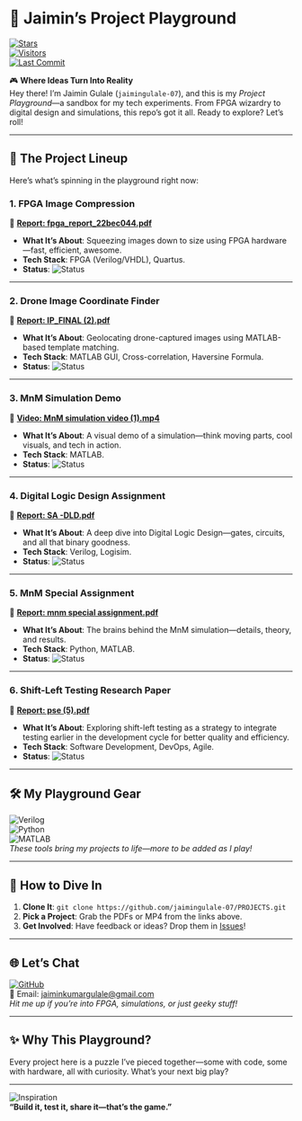 # 🎨 Jaimin’s Project Playground  

[![Stars](https://img.shields.io/github/stars/jaimingulale-07/PROJECTS?style=social)](https://github.com/jaimingulale-07/PROJECTS/stargazers)  
[![Visitors](https://komarev.com/ghpvc/?username=jaimingulale-07&label=Playground+Visitors&color=purple)](https://github.com/jaimingulale-07/PROJECTS)  
[![Last Commit](https://img.shields.io/github/last-commit/jaimingulale-07/PROJECTS?color=green)](https://github.com/jaimingulale-07/PROJECTS/commits/main)  

🎮 **Where Ideas Turn Into Reality**  
Hey there! I’m Jaimin Gulale (`jaimingulale-07`), and this is my *Project Playground*—a sandbox for my tech experiments. From FPGA wizardry to digital design and simulations, this repo’s got it all. Ready to explore? Let’s roll!

---

## 🎲 The Project Lineup  
Here’s what’s spinning in the playground right now:

### 1. FPGA Image Compression  
📄 **[Report: fpga_report_22bec044.pdf](https://github.com/jaimingulale-07/PROJECTS/blob/main/fpga_report_22bec044.pdf)**  
- **What It’s About**: Squeezing images down to size using FPGA hardware—fast, efficient, awesome.  
- **Tech Stack**: FPGA (Verilog/VHDL), Quartus.  
- **Status**: ![Status](https://img.shields.io/badge/status-Completed-blue)

---

### 2. Drone Image Coordinate Finder  
📄 **[Report: IP_FINAL (2).pdf](https://github.com/jaimingulale-07/PROJECTS/blob/main/IP_FINAL%20(2).pdf)**  
- **What It’s About**: Geolocating drone-captured images using MATLAB-based template matching.  
- **Tech Stack**: MATLAB GUI, Cross-correlation, Haversine Formula.  
- **Status**: ![Status](https://img.shields.io/badge/status-Completed-blue)

---

### 3. MnM Simulation Demo  
🎥 **[Video: MnM simulation video (1).mp4](https://github.com/jaimingulale-07/PROJECTS/blob/main/MnM%20simulation%20video%20(1).mp4)**  
- **What It’s About**: A visual demo of a simulation—think moving parts, cool visuals, and tech in action.  
- **Tech Stack**: MATLAB.  
- **Status**: ![Status](https://img.shields.io/badge/status-Demo%20Ready-brightgreen)

---

### 4. Digital Logic Design Assignment  
📄 **[Report: SA -DLD.pdf](https://github.com/jaimingulale-07/PROJECTS/blob/main/SA%20-DLD.pdf)**  
- **What It’s About**: A deep dive into Digital Logic Design—gates, circuits, and all that binary goodness.  
- **Tech Stack**: Verilog, Logisim.  
- **Status**: ![Status](https://img.shields.io/badge/status-Completed-blue)

---

### 5. MnM Special Assignment  
📄 **[Report: mnm special assignment.pdf](https://github.com/jaimingulale-07/PROJECTS/blob/main/mnm%20special%20assignment.pdf)**  
- **What It’s About**: The brains behind the MnM simulation—details, theory, and results.  
- **Tech Stack**: Python, MATLAB.  
- **Status**: ![Status](https://img.shields.io/badge/status-Completed-blue)

---

### 6. Shift-Left Testing Research Paper  
📄 **[Report: pse (5).pdf](https://github.com/jaimingulale-07/PROJECTS/blob/main/pse%20(5).pdf)**  
- **What It’s About**: Exploring shift-left testing as a strategy to integrate testing earlier in the development cycle for better quality and efficiency.  
- **Tech Stack**: Software Development, DevOps, Agile.  
- **Status**: ![Status](https://img.shields.io/badge/status-Completed-blue)

---

## 🛠️ My Playground Gear  
![Verilog](https://img.shields.io/badge/-Verilog-000000?style=flat&logo=xilinx&logoColor=white)  
![Python](https://img.shields.io/badge/-Python-3776AB?style=flat&logo=python&logoColor=white)  
![MATLAB](https://img.shields.io/badge/-MATLAB-0076A8?style=flat&logo=mathworks&logoColor=white)  
*These tools bring my projects to life—more to be added as I play!*

---

## 🎯 How to Dive In  
1. **Clone It**: `git clone https://github.com/jaimingulale-07/PROJECTS.git`  
2. **Pick a Project**: Grab the PDFs or MP4 from the links above.  
3. **Get Involved**: Have feedback or ideas? Drop them in [Issues](https://github.com/jaimingulale-07/PROJECTS/issues)!  

---

## 🌐 Let’s Chat  
[![GitHub](https://img.shields.io/badge/-GitHub-181717?style=flat&logo=github&logoColor=white)](https://github.com/jaimingulale-07)  
📧 Email: jaiminkumargulale@gmail.com  
*Hit me up if you’re into FPGA, simulations, or just geeky stuff!*

---

## ✨ Why This Playground?  
Every project here is a puzzle I’ve pieced together—some with code, some with hardware, all with curiosity. What’s your next big play?  

---

![Inspiration](https://quotes-github-readme.vercel.app/api?type=horizontal&theme=tokyonight)  
**“Build it, test it, share it—that’s the game.”**
